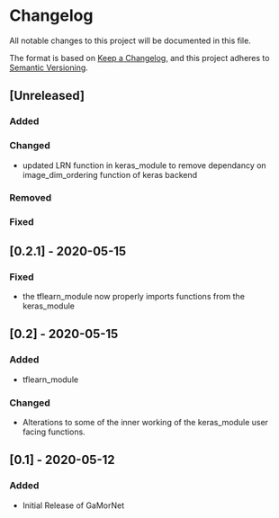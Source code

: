 # Changelog
All notable changes to this project will be documented in this file.

The format is based on [Keep a Changelog](https://keepachangelog.com/en/1.0.0/),
and this project adheres to [Semantic Versioning](https://semver.org/spec/v2.0.0.html).

## [Unreleased]

### Added

### Changed
- updated LRN function in keras_module to remove dependancy on image_dim_ordering function of keras backend

### Removed

### Fixed

## [0.2.1] - 2020-05-15
### Fixed
- the tflearn_module now properly imports functions from the keras_module

## [0.2] - 2020-05-15
### Added
- tflearn_module

### Changed
- Alterations to some of the inner working of the keras_module user facing functions.


## [0.1] - 2020-05-12
### Added
- Initial Release of GaMorNet
